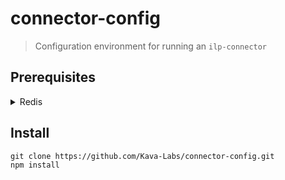 # connector-config
> Configuration environment for running an `ilp-connector`



## Prerequisites
<details><summary>Redis</summary><p>

Install Redis using brew:
```shell
brew install redis
```

Start background running service:
```shell
brew services start redis
```

Edit configuration:
```
sudo open /usr/local/etc/redis.conf
```
> The default configuration works fine out of the box

Test if it workes:
```
redis-cli ping
```

</p></details>



## Install
```shell
git clone https://github.com/Kava-Labs/connector-config.git
npm install
```

